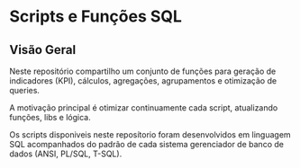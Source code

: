 # Scripts e Funções SQL

## Visão Geral

Neste repositório compartilho um conjunto de funções para geração de indicadores (KPI), cálculos, agregações, agrupamentos e otimização de queries. 

A motivação principal é otimizar continuamente cada script, atualizando funções, libs e lógica. 

Os scripts disponiveis neste reposítorio foram desenvolvidos em linguagem SQL acompanhados do padrão de cada sistema gerenciador de banco de dados (ANSI, PL/SQL, T-SQL).


